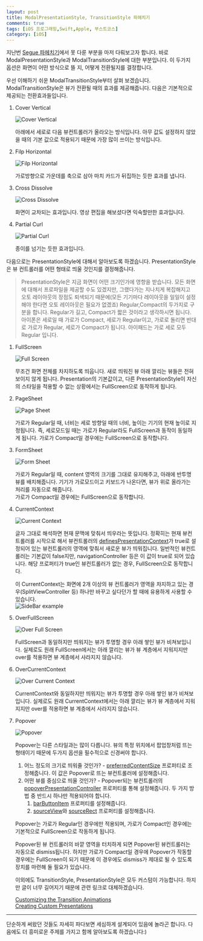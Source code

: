```yaml
---
layout: post
title: ModalPresentationStyle, TransitionStyle 파헤치기
comments: true
tags: [iOS 프로그래밍,Swift,Apple, 부스트코스]
category: [iOS]
---  
```


지난번 [Segue 파헤치기](../2019-07-28-Segue-파헤치기/)에서 못 다룬 부분을 마저 다뤄보고자 합니다. 바로 ModalPresentationStyle과 ModalTransitionStyle에 대한 부분입니다. 이 두가지 옵션은 화면이 어떤 방식으로 뜰 지, 어떻게 전환될지를 결정합니다.  

우선 이해하기 쉬운 ModalTransitionStyle부터 살펴 보겠습니다. ModalTransitionStyle은 뷰가 전환될 때의 효과를 제공해줍니다. 다음은 기본적으로 제공되는 전환효과들입니다. 

1. Cover Vertical  

    ![Cover Vertical]({{"/img/CoverVertical.gif"}})

    아래에서 세로로 다음 뷰컨트롤러가 올라오는 방식입니다. 아무 값도 설정하지 않았을 때의 기본 값으로 적용되기 때문에 가장 많이 쓰이는 방식입니다.  

2. Filp Horizontal  

    ![Filp Horizontal]({{"/img/FilpHorizontal.gif"}})

    가로방향으로 가운데를 축으로 삼아 마치 카드가 뒤집하는 듯한 효과를 냅니다.  

3. Cross Dissolve

    ![Cross Dissolve]({{"/img/CrossDissolve.gif"}})

    화면이 교차되는 효과입니다. 영상 편집을 해보셨다면 익숙할만한 효과입니다.  

4. Partial Curl  

    ![Partial Curl]({{"/img/PartialCurl.gif"}})  

    종이를 넘기는 듯한 효과입니다.  

다음으로는 PresentationStyle에 대해서 알아보도록 하겠습니다. PresentationStyle은 뷰 컨트롤러를 어떤 형태로 띄울 것인지를 결정해줍니다.  

> PresentationStyle은 지금 화면이 어떤 크기인가에 영향을 받습니다. 모든 화면에 대해서 프로파일을 제공할 수도 있겠지만, 그랬다가는 지나치게 복잡해지고 오토 레이아웃의 장점도 퇴색되기 때문에(모든 기기마다 레이아웃을 일일이 설정해야 한다면 오토 레이아웃은 필요가 없겠죠) Regular,Compact의 두가지로 구분을 합니다. Regular가 길고, Compact가 짧은 것이라고 생각하시면 됩니다.  
아이폰은 세로일 때 가로가 Compact, 세로가 Regular이고, 가로로 돌리면 반대로 가로가 Regular, 세로가 Compact가 됩니다. 아이패드는 가로 세로 모두 Regular 입니다.  

1. FullScreen  

    ![Full Screen]({{"/img/FullScreen.gif"}})  

    무조건 화면 전체를 차지하도록 띄웁니다. 새로 띄워진 뷰 아래 깔리는 뷰들은 전혀 보이지 않게 됩니다. Presentation의 기본값이고, 다른 PresentationStyle이 자신의 스타일을 적용할 수 없는 상황에서는 FullScreen으로 동작하게 됩니다.  

2. PageSheet  

     ![Page Sheet]({{"/img/PageSheet.gif"}})

    가로가 Regular일 때, 너비는 세로 방향일 때의 너비, 높이는 기기의 현재 높이로 지정됩니다. 즉, 세로모드일 때는 가로가 Regular라도 FullScreen과 동작이 동일하게 됩니다. 
    가로가 Compact일 경우에는 FullScreen으로 동작합니다.  

3. FormSheet  

    ![Form Sheet]({{"/img/FormSheet.gif"}})  

     가로가 Regular일 때, content 영역의 크기를 그대로 유지해주고, 아래에 반투명 뷰를 배치해줍니다. 기기가 가로모드이고 키보드가 나온다면, 뷰가 위로 올라가는 처리를 자동으로 해줍니다.  
     가로가 Compact일 경우에는 FullScreen으로 동작합니다.  

4. CurrentContext  

    ![Current Context]({{"/img/CurrentContext.gif"}})  

    글자 그대로 해석하면 현재 문맥에 맞춰서 띄우라는 뜻입니다. 정확히는 현재 뷰컨트롤러를 시작으로 해서 뷰컨트롤러의 [definesPresentationContext](https://developer.apple.com/documentation/uikit/uiviewcontroller/1621456-definespresentationcontext)가 true로 설정되어 있는 뷰컨트롤러의 영역에 맞춰서 새로운 뷰가 띄워집니다. 일반적인 뷰컨트롤러는 기본값이 false지만, navigationController 등은 이 값이 true로 되어 있습니다. 해당 프로퍼티가 true인 뷰컨트롤러가 없는 경우, FullScreen으로 동작합니다.  
    
    이 CurrentContext는 화면에 2개 이상의 뷰 컨트롤러가 영역을 차지하고 있는 경우(SplitViewController 등) 하나만 바꾸고 싶다던가 할 때에 유용하게 사용할 수 있습니다.  
    ![SideBar example]({{"/img/CurrentContextExample.png"}})  

5. OverFullScreen

    ![Over Full Screen]({{"/img/OverFullScreen.gif"}})  

    FullScreen과 동일하지만 띄워지는 뷰가 투명할 경우 아래 쌓인 뷰가 비쳐보입니다. 실제로도 원래 FullScreen에서는 아래 깔리는 뷰가 뷰 계층에서 지워지지만 over를 적용하면 뷰 계층에서 사라지지 않습니다. 

6. OverCurrentContext  

    ![Over Current Context]({{"/img/OverCurrentContext.gif"}})  

    CurrentContext와 동일하지만 띄워지는 뷰가 투명할 경우 아래 쌓인 뷰가 비쳐보입니다. 실제로도 원래 CurrentContext에서는 아래 깔리는 뷰가 뷰 계층에서 지워지지만 over를 적용하면 뷰 계층에서 사라지지 않습니다. 

7. Popover  

    ![Popover]({{"/img/Popover.gif"}})  

    Popover는 다른 스타일과는 많이 다릅니다. 뷰의 특정 위치에서 팝업창처럼 뜨는 형태이기 때문에 두가지 옵션을 필수적으로 신경써야 합니다.

    1. 어느 정도의 크기로 띄워줄 것인가? - [preferredContentSize](https://developer.apple.com/documentation/uikit/uiviewcontroller/1621476-preferredcontentsize) 프로퍼티로 조정해줍니다. 이 값은 Popover로 뜨는 뷰컨트롤러에 설정해줍니다. 
    2. 어떤 뷰를 중심으로 띄울 것인가? - Popover되는 뷰컨트롤러의 [popoverPresentationController](https://developer.apple.com/documentation/uikit/uiviewcontroller/1621428-popoverpresentationcontroller) 프로퍼티를 통해 설정해줍니다. 두 가지 방법 중 반드시 하나만 적용되어야 합니다.
        1. [barButtonItem](https://developer.apple.com/documentation/uikit/uipopoverpresentationcontroller/1622314-barbuttonitem) 프로퍼티를 설정해줍니다.
        2. [sourceView](https://developer.apple.com/documentation/uikit/uipopoverpresentationcontroller/1622313-sourceview)와 [sourceRect](https://developer.apple.com/documentation/uikit/uipopoverpresentationcontroller/1622324-sourcerect) 프로퍼티를 설정해줍니다.
    
    Popover는 가로가 Regular인 경우에만 적용되며, 가로가 Compact인 경우에는 기본적으로 FullScreen으로 작동하게 됩니다.  

    Popover된 뷰 컨트롤러의 바깥 영역을 터치하게 되면 Popover된 뷰컨트롤러는 자동으로 dismiss됩니다. 하지만 가로가 Compact일 경우에 Popover가 작동할 경우에는 FullScreen이 되기 때문에 이 경우에도 dismiss가 제대로 될 수 있도록 장치를 마련해 둘 필요가 있습니다.  

    이외에도 TransitionStyle, PresentationStyle은 모두 커스텀이 가능합니다. 하지만 글이 너무 길어지기 때문에 관련 링크로 대체하겠습니다.  
    
    [Customizing the Transition Animations](https://developer.apple.com/library/archive/featuredarticles/ViewControllerPGforiPhoneOS/CustomizingtheTransitionAnimations.html#//apple_ref/doc/uid/TP40007457-CH16-SW1)  
    [Creating Custom Presentations](https://developer.apple.com/library/archive/featuredarticles/ViewControllerPGforiPhoneOS/DefiningCustomPresentations.html#//apple_ref/doc/uid/TP40007457-CH25-SW1)  

---  

단순하게 써왔던 것들도 자세히 파다보면 세심하게 설계되어 있음에 놀라곤 합니다. 다음에도 더 흥미로운 주제를 가지고 함께 알아보도록 하겠습니다:)